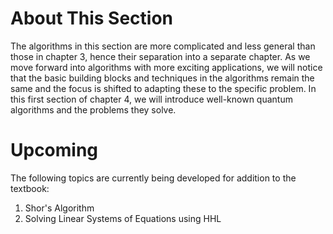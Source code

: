 # About This Section

The algorithms in this section are more complicated and less general than those in chapter 3, hence their separation into a separate chapter. As we move forward into algorithms with more exciting applications, we will notice that the basic building blocks and techniques in the algorithms remain the same and the focus is shifted to adapting these to the specific problem. In this first section of chapter 4, we will introduce well-known quantum algorithms and the problems they solve.

# Upcoming
The following topics are currently being developed for addition to the textbook:

1. Shor's Algorithm
2. Solving Linear Systems of Equations using HHL
